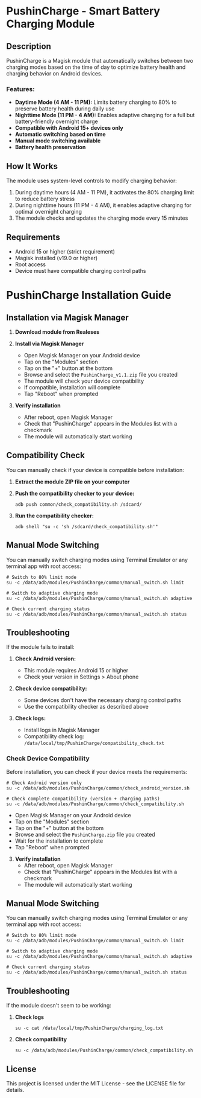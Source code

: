 # PushinCharge - Smart Battery Charging Module

## Description
PushinCharge is a Magisk module that automatically switches between two charging modes based on the time of day to optimize battery health and charging behavior on Android devices.

### Features:
- **Daytime Mode (4 AM - 11 PM):** Limits battery charging to 80% to preserve battery health during daily use
- **Nighttime Mode (11 PM - 4 AM):** Enables adaptive charging for a full but battery-friendly overnight charge
- **Compatible with Android 15+ devices only**
- **Automatic switching based on time**
- **Manual mode switching available**
- **Battery health preservation**

## How It Works
The module uses system-level controls to modify charging behavior:
1. During daytime hours (4 AM - 11 PM), it activates the 80% charging limit to reduce battery stress
2. During nighttime hours (11 PM - 4 AM), it enables adaptive charging for optimal overnight charging
3. The module checks and updates the charging mode every 15 minutes

## Requirements
- Android 15 or higher (strict requirement)
- Magisk installed (v19.0 or higher)
- Root access
- Device must have compatible charging control paths

# PushinCharge Installation Guide
## Installation via Magisk Manager

1. **Download module from Realeses**

2. **Install via Magisk Manager**
   - Open Magisk Manager on your Android device
   - Tap on the "Modules" section
   - Tap on the "+" button at the bottom
   - Browse and select the `PushinCharge_v1.1.zip` file you created
   - The module will check your device compatibility
   - If compatible, installation will complete
   - Tap "Reboot" when prompted

3. **Verify installation**
   - After reboot, open Magisk Manager
   - Check that "PushinCharge" appears in the Modules list with a checkmark
   - The module will automatically start working

## Compatibility Check

You can manually check if your device is compatible before installation:

1. **Extract the module ZIP file on your computer**

2. **Push the compatibility checker to your device:**
   ```
   adb push common/check_compatibility.sh /sdcard/
   ```
3. **Run the compatibility checker:**
   ```
   adb shell "su -c 'sh /sdcard/check_compatibility.sh'"
   ```

## Manual Mode Switching

You can manually switch charging modes using Terminal Emulator or any terminal app with root access:

```
# Switch to 80% limit mode
su -c /data/adb/modules/PushinCharge/common/manual_switch.sh limit

# Switch to adaptive charging mode
su -c /data/adb/modules/PushinCharge/common/manual_switch.sh adaptive

# Check current charging status
su -c /data/adb/modules/PushinCharge/common/manual_switch.sh status
```

## Troubleshooting

If the module fails to install:

1. **Check Android version:**
   - This module requires Android 15 or higher
   - Check your version in Settings > About phone

2. **Check device compatibility:**
   - Some devices don't have the necessary charging control paths
   - Use the compatibility checker as described above

3. **Check logs:**
   - Install logs in Magisk Manager
   - Compatibility check log: `/data/local/tmp/PushinCharge/compatibility_check.txt`

### Check Device Compatibility
Before installation, you can check if your device meets the requirements:

```
# Check Android version only
su -c /data/adb/modules/PushinCharge/common/check_android_version.sh

# Check complete compatibility (version + charging paths)
su -c /data/adb/modules/PushinCharge/common/check_compatibility.sh
```
   - Open Magisk Manager on your Android device
   - Tap on the "Modules" section
   - Tap on the "+" button at the bottom
   - Browse and select the `PushinCharge.zip` file you created
   - Wait for the installation to complete
   - Tap "Reboot" when prompted

3. **Verify installation**
   - After reboot, open Magisk Manager
   - Check that "PushinCharge" appears in the Modules list with a checkmark
   - The module will automatically start working

## Manual Mode Switching

You can manually switch charging modes using Terminal Emulator or any terminal app with root access:

```
# Switch to 80% limit mode
su -c /data/adb/modules/PushinCharge/common/manual_switch.sh limit

# Switch to adaptive charging mode
su -c /data/adb/modules/PushinCharge/common/manual_switch.sh adaptive

# Check current charging status
su -c /data/adb/modules/PushinCharge/common/manual_switch.sh status
```
## Troubleshooting

If the module doesn't seem to be working:

1. **Check logs**
   ```
   su -c cat /data/local/tmp/PushinCharge/charging_log.txt
   ```

2. **Check compatibility**
   ```
   su -c /data/adb/modules/PushinCharge/common/check_compatibility.sh
   ```


## License
This project is licensed under the MIT License - see the LICENSE file for details.
